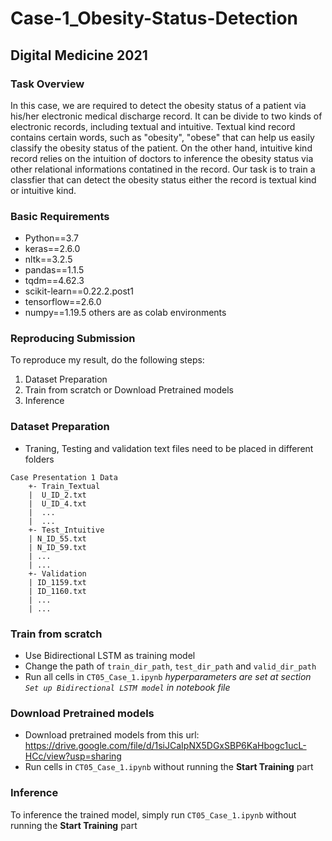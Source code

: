 # Case-1_Obesity-Status-Detection
## Digital Medicine 2021 

### Task Overview
In this case, we are required to detect the obesity status of a patient via his/her electronic medical discharge record. It can be divide to two kinds of electronic records, including textual and intuitive. Textual kind record contains certain words, such as "obesity", "obese" that can help us easily classify the obesity status of the patient. On the other hand, intuitive kind record relies on the intuition of doctors to inference the obesity status via other relational informations contatined in the record. Our task is to train a classfier that can detect the obesity status either the record is textual kind or intuitive kind.

### Basic Requirements
* Python==3.7
* keras==2.6.0
* nltk==3.2.5
* pandas==1.1.5
* tqdm==4.62.3
* scikit-learn==0.22.2.post1
* tensorflow==2.6.0
* numpy==1.19.5
others are as colab environments

### Reproducing Submission
To reproduce my result, do the following steps:
1. Dataset Preparation
2. Train from scratch or Download Pretrained models
3. Inference

### Dataset Preparation
* Traning, Testing and validation text files need to be placed in different folders 
```
Case Presentation 1 Data
    +- Train_Textual
    |  U_ID_2.txt
    |  U_ID_4.txt
    |  ...
    |  ...
    +- Test_Intuitive
    | N_ID_55.txt
    | N_ID_59.txt
    | ...
    | ...
    +- Validation
    | ID_1159.txt
    | ID_1160.txt
    | ...
    | ...
```

### Train from scratch
* Use Bidirectional LSTM as training model
* Change the path of ```train_dir_path```, ```test_dir_path``` and ```valid_dir_path```
* Run all cells in ```CT05_Case_1.ipynb```
*hyperparameters are set at section ```Set up Bidirectional LSTM model``` in notebook file*

### Download Pretrained models
* Download pretrained models from this url: https://drive.google.com/file/d/1siJCaIpNX5DGxSBP6KaHbogc1ucL-HCc/view?usp=sharing
* Run cells in ```CT05_Case_1.ipynb``` without running the **Start Training** part

### Inference
To inference the trained model, simply run ```CT05_Case_1.ipynb``` without running the **Start Training** part

